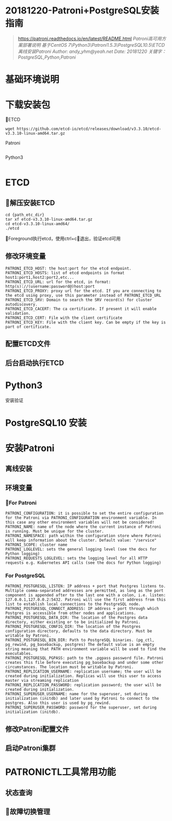 # 20181220-Patroni+PostgreSQL安装指南

> https://patroni.readthedocs.io/en/latest/README.html
_Patroni高可用方案部署说明_
_基于CentOS 7\Python3\Patroni1.5.3\PostgreSQL10.5\ETCD_
_离线安装Patroni_
_Author: andy_yhm@yeah.net_
_Date: 20181220_
_关键字：PostgreSQL,Python,Patroni_
# 基础环境说明


# 下载安装包
ETCD
```
wget https://github.com/etcd-io/etcd/releases/download/v3.3.10/etcd-v3.3.10-linux-amd64.tar.gz
```
Patroni
```
```
Python3
```
```
# ETCD
## 解压安装ETCD
```shell
cd {path_etc_dir}
tar xf etcd-v3.3.10-linux-amd64.tar.gz
cd etcd-v3.3.10-linux-amd64/
./etcd
```
Foreground执行etcd，使用ctrl+c退出，验证etcd可用

## 修改环境变量
```
PATRONI_ETCD_HOST: the host:port for the etcd endpoint.
PATRONI_ETCD_HOSTS: list of etcd endpoints in format host1:port1,host2:port2,etc...
PATRONI_ETCD_URL: url for the etcd, in format: http(s)://(username:password@)host:port
PATRONI_ETCD_PROXY: proxy url for the etcd. If you are connecting to the etcd using proxy, use this parameter instead of PATRONI_ETCD_URL
PATRONI_ETCD_SRV: Domain to search the SRV record(s) for cluster autodiscovery.
PATRONI_ETCD_CACERT: The ca certificate. If present it will enable validation.
PATRONI_ETCD_CERT: File with the client certificate
PATRONI_ETCD_KEY: File with the client key. Can be empty if the key is part of certificate.
```

## 配置ETCD文件

## 后台启动执行ETCD


# Python3

安装验证
>


# PostgreSQL10 安装


# 安装Patroni
## 离线安装

## 环境变量

### For Patroni
```
PATRONI_CONFIGURATION: it is possible to set the entire configuration for the Patroni via PATRONI_CONFIGURATION environment variable. In this case any other environment variables will not be considered!
PATRONI_NAME: name of the node where the current instance of Patroni is running. Must be unique for the cluster.
PATRONI_NAMESPACE: path within the configuration store where Patroni will keep information about the cluster. Default value: "/service"
PATRONI_SCOPE: cluster name
PATRONI_LOGLEVEL: sets the general logging level (see the docs for Python logging)
PATRONI_REQUESTS_LOGLEVEL: sets the logging level for all HTTP requests e.g. Kubernetes API calls (see the docs for Python logging)
```
### For PostgreSQL
```
PATRONI_POSTGRESQL_LISTEN: IP address + port that Postgres listens to. Multiple comma-separated addresses are permitted, as long as the port component is appended after to the last one with a colon, i.e. listen: 127.0.0.1,127.0.0.2:5432. Patroni will use the first address from this list to establish local connections to the PostgreSQL node.
PATRONI_POSTGRESQL_CONNECT_ADDRESS: IP address + port through which Postgres is accessible from other nodes and applications.
PATRONI_POSTGRESQL_DATA_DIR: The location of the Postgres data directory, either existing or to be initialized by Patroni.
PATRONI_POSTGRESQL_CONFIG_DIR: The location of the Postgres configuration directory, defaults to the data directory. Must be writable by Patroni.
PATRONI_POSTGRESQL_BIN_DIR: Path to PostgreSQL binaries. (pg_ctl, pg_rewind, pg_basebackup, postgres) The default value is an empty string meaning that PATH environment variable will be used to find the executables.
PATRONI_POSTGRESQL_PGPASS: path to the .pgpass password file. Patroni creates this file before executing pg_basebackup and under some other circumstances. The location must be writable by Patroni.
PATRONI_REPLICATION_USERNAME: replication username; the user will be created during initialization. Replicas will use this user to access master via streaming replication
PATRONI_REPLICATION_PASSWORD: replication password; the user will be created during initialization.
PATRONI_SUPERUSER_USERNAME: name for the superuser, set during initialization (initdb) and later used by Patroni to connect to the postgres. Also this user is used by pg_rewind.
PATRONI_SUPERUSER_PASSWORD: password for the superuser, set during initialization (initdb).
```

## 修改Patroni配置文件
## 启动Patroni集群



# PATRONICTL工具常用功能
## 状态查询

## 故障切换管理
